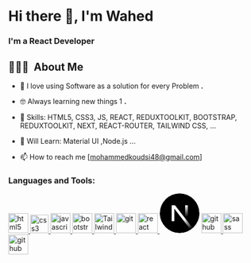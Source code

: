 <h1 align="left">Hi there 👋, I'm Wahed</h1>
<h3>I'm a React Developer</h3>

## 👨🏻‍💻 &nbsp;About Me

- 👦 I love using Software as a solution for every Problem **.**

- 🤓 Always learning new things 1 **.**

- 💬 Skills: HTML5, CSS3, JS, REACT, REDUXTOOLKIT, BOOTSTRAP, REDUXTOOLKIT, NEXT, REACT-ROUTER, TAILWIND CSS, ...

- 🎨 Will Learn: Material UI ,Node.js ...

- 📫 How to reach me [mohammedkoudsi48@gmail.com]
  
<h3 align="left">Languages and Tools:</h3>

<p align="left"> 
  <a href="https://www.w3schools.com/html/" target="_blank" rel="noreferrer"> 
    <img src="https://www.svgrepo.com/show/452228/html-5.svg" alt="html5" width="40" height="40"/>
  </a>
  
  <a href="https://www.w3schools.com/Css/" target="_blank" rel="noreferrer"> 
    <img src="https://www.svgrepo.com/show/349330/css3.svg" alt="css3" width="37" height="37"/>
  </a> 
  
  <a href="https://www.w3schools.com/Js/" target="_blank" rel="noreferrer"> 
    <img src="https://www.svgrepo.com/show/373705/js-official.svg" alt="javascript" width="40" height="40"/> 
  </a>
  
  <a href="https://getbootstrap.com/" target="_blank" rel="noreferrer"> 
    <img src="https://img.icons8.com/?size=512&id=84710&format=png" alt="bootstrap" width="40" height="40"/>
  </a> 
  
  <a href="https://tailwindcss.com/" target="_blank" rel="noreferrer"> 
    <img src="https://img.icons8.com/?size=512&id=CIAZz2CYc6Kc&format=png" alt="Tailwind" width="40" height="40"/>
  </a> 
  
  <a href="https://git-scm.com/" target="_blank" rel="noreferrer">
    <img src="https://img.icons8.com/?size=512&id=20906&format=png" alt="git" width="40" height="40"/>
  </a>
  
  <a href="https://react.dev/" target="_blank" rel="noreferrer">
    <img src="https://img.icons8.com/?size=512&id=123603&format=png" alt="react" width="40" height="40"/>
  </a> 
<a>
  <svg aria-label="Next.js logomark" class="next-mark_root__iLw9v" height="80" role="img" viewBox="0 0 180 180" width="80"><mask height="180" id=":R0:mask0_408_134" maskUnits="userSpaceOnUse" style="mask-type:alpha" width="180" x="0" y="0"><circle cx="90" cy="90" fill="black" r="90"></circle></mask><g mask="url(#:R0:mask0_408_134)"><circle cx="90" cy="90" data-circle="true" fill="black" r="90"></circle><path d="M149.508 157.52L69.142 54H54V125.97H66.1136V69.3836L139.999 164.845C143.333 162.614 146.509 160.165 149.508 157.52Z" fill="url(#:R0:paint0_linear_408_134)"></path><rect fill="url(#:R0:paint1_linear_408_134)" height="72" width="12" x="115" y="54"></rect></g><defs><linearGradient gradientUnits="userSpaceOnUse" id=":R0:paint0_linear_408_134" x1="109" x2="144.5" y1="116.5" y2="160.5"><stop stop-color="white"></stop><stop offset="1" stop-color="white" stop-opacity="0"></stop></linearGradient><linearGradient gradientUnits="userSpaceOnUse" id=":R0:paint1_linear_408_134" x1="121" x2="120.799" y1="54" y2="106.875"><stop stop-color="white"></stop><stop offset="1" stop-color="white" stop-opacity="0"></stop></linearGradient></defs></svg>
  
</a>
  <a href="https://github.com/" target="_blank" rel="noreferrer"> 
    <img src="https://img.icons8.com/?size=512&id=63777&format=png" alt="github" width="40" height="40"/> 
  </a> 

  <a href="https://sass-lang.com/" target="_blank" rel="noreferrer"> 
    <img src="https://img.icons8.com/?size=512&id=QBqFNfPPB2Kx&format=png" alt="sass" width="40" height="40"/>
  </a>

  <a href="https://learn.microsoft.com/en-us/windows-server/administration/windows-commands/cmd" target="_blank" rel="noreferrer"> 
    <img src="https://img.icons8.com/?size=512&id=19291&format=png" alt="github" width="40" height="40"/> 
  </a> 
  
  </p>
